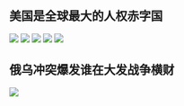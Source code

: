 ## 美国是全球最大的人权赤字国
![](微博美国是全球最大的人权赤字国-评论截图1.jpg)
![](微博美国是全球最大的人权赤字国-评论截图2.jpg)
![](微博美国是全球最大的人权赤字国-评论截图3.jpg)
![](微博美国是全球最大的人权赤字国-评论截图4.jpg)
![](爱乐之城.jpg)

## 俄乌冲突爆发谁在大发战争横财
![](俄乌冲突获益方.jpg)
